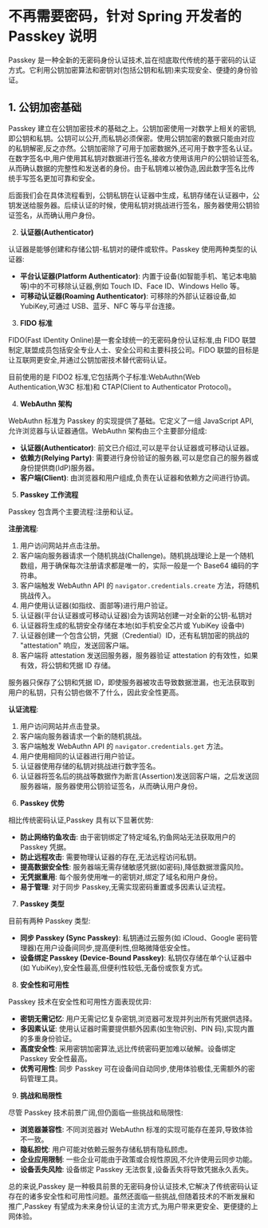 # 不再需要密码，针对 Spring 开发者的 Passkey 说明
Passkey 是一种全新的无密码身份认证技术,旨在彻底取代传统的基于密码的认证方式。它利用公钥加密算法和密钥对(包括公钥和私钥)来实现安全、便捷的身份验证。

## 1. **公钥加密基础**

Passkey 建立在公钥加密技术的基础之上。公钥加密使用一对数学上相关的密钥,即公钥和私钥。公钥可以公开,而私钥必须保密。使用公钥加密的数据只能由对应的私钥解密,反之亦然。公钥加密除了可用于加密数据外,还可用于数字签名认证。在数字签名中,用户使用其私钥对数据进行签名,接收方使用该用户的公钥验证签名,从而确认数据的完整性和发送者的身份。由于私钥难以被伪造,因此数字签名比传统手写签名更加可靠和安全。

后面我们会在具体流程看到，公钥私钥在认证器中生成，私钥存储在认证器中，公钥发送给服务器。后续认证的时候，使用私钥对挑战进行签名，服务器使用公钥验证签名，从而确认用户身份。

2. **认证器(Authenticator)**

认证器是能够创建和存储公钥-私钥对的硬件或软件。Passkey 使用两种类型的认证器:

- **平台认证器(Platform Authenticator)**: 内置于设备(如智能手机、笔记本电脑等)中的不可移除认证器,例如 Touch ID、Face ID、Windows Hello 等。
- **可移动认证器(Roaming Authenticator)**: 可移除的外部认证器设备,如 YubiKey,可通过 USB、蓝牙、NFC 等与平台连接。

3. **FIDO 标准**

FIDO(Fast IDentity Online)是一套全球统一的无密码身份认证标准,由 FIDO 联盟制定,联盟成员包括安全专业人士、安全公司和主要科技公司。FIDO 联盟的目标是让互联网更安全,并通过公钥加密技术替代密码认证。

目前使用的是 FIDO2 标准,它包括两个子标准:WebAuthn(Web Authentication,W3C 标准)和 CTAP(Client to Authenticator Protocol)。

4. **WebAuthn 架构**

WebAuthn 标准为 Passkey 的实现提供了基础。它定义了一组 JavaScript API,允许浏览器与认证器通信。WebAuthn 架构由三个主要部分组成:

- **认证器(Authenticator)**: 前文已介绍过,可以是平台认证器或可移动认证器。
- **依赖方(Relying Party)**: 需要进行身份验证的服务器,可以是您自己的服务器或身份提供商(IdP)服务器。
- **客户端(Client)**: 由浏览器和用户组成,负责在认证器和依赖方之间进行协调。

5. **Passkey 工作流程**

Passkey 包含两个主要流程:注册和认证。

**注册流程**:

1) 用户访问网站并点击注册。
2) 客户端向服务器请求一个随机挑战(Challenge)。随机挑战理论上是一个随机数组，用于确保每次注册请求都是唯一的，实际一般是一个 Base64 编码的字符串。
3) 客户端触发 WebAuthn API 的 `navigator.credentials.create` 方法，将随机挑战传入。
4) 用户使用认证器(如指纹、面部等)进行用户验证。
5) 认证器(平台认证器或可移动认证器)会为该网站创建一对全新的公钥-私钥对
6) 认证器将生成的私钥安全存储在本地(如手机安全芯片或 YubiKey 设备中)
7) 认证器创建一个包含公钥，凭据（Credential）ID，还有私钥加密的挑战的 "attestation" 响应，发送回客户端。
8) 客户端将 attestation 发送回服务器，服务器验证 attestation 的有效性，如果有效，将公钥和凭据 ID 存储。

服务器只保存了公钥和凭据 ID，即使服务器被攻击导致数据泄漏，也无法获取到用户的私钥，只有公钥也做不了什么，因此安全性更高。

**认证流程**:

1) 用户访问网站并点击登录。
2) 客户端向服务器请求一个新的随机挑战。
3) 客户端触发 WebAuthn API 的 `navigator.credentials.get` 方法。
4) 用户使用相同的认证器进行用户验证。
5) 认证器使用存储的私钥对挑战进行数字签名。
6) 认证器将签名后的挑战等数据作为断言(Assertion)发送回客户端，之后发送回服务器端，服务器使用公钥验证签名，从而确认用户身份。

6. **Passkey 优势**

相比传统密码认证,Passkey 具有以下显著优势:

- **防止网络钓鱼攻击**: 由于密钥绑定了特定域名,钓鱼网站无法获取用户的 Passkey 凭据。
- **防止远程攻击**: 需要物理认证器的存在,无法远程访问私钥。
- **提高数据安全性**: 服务器端无需存储敏感凭据(如密码),降低数据泄露风险。
- **无凭据重用**: 每个服务使用唯一的密钥对,绑定了域名和用户身份。
- **易于管理**: 对于同步 Passkey,无需实现密码重置或多因素认证流程。

7. **Passkey 类型**

目前有两种 Passkey 类型:

- **同步 Passkey (Sync Passkey)**: 私钥通过云服务(如 iCloud、Google 密码管理器)在用户设备间同步,提高便利性,但略微降低安全性。
- **设备绑定 Passkey (Device-Bound Passkey)**: 私钥仅存储在单个认证器中(如 YubiKey),安全性最高,但便利性较低,无备份或恢复方式。

8. **安全性和可用性**

Passkey 技术在安全性和可用性方面表现优异:

- **密钥无需记忆**: 用户无需记忆复杂密钥,浏览器可发现并列出所有凭据供选择。
- **多因素认证**: 使用认证器时需要提供额外因素(如生物识别、PIN 码),实现内置的多重身份验证。
- **高度安全性**: 采用密钥加密算法,远比传统密码更加难以破解。设备绑定 Passkey 安全性最高。
- **优秀可用性**: 同步 Passkey 可在设备间自动同步,使用体验极佳,无需额外的密码管理工具。

9. **挑战和局限性**

尽管 Passkey 技术前景广阔,但仍面临一些挑战和局限性:

- **浏览器兼容性**: 不同浏览器对 WebAuthn 标准的实现可能存在差异,导致体验不一致。
- **隐私担忧**: 用户可能对依赖云服务存储私钥有隐私顾虑。
- **企业应用限制**: 一些企业可能由于政策或合规性原因,不允许使用云同步功能。
- **设备丢失风险**: 设备绑定 Passkey 无法恢复,设备丢失将导致凭据永久丢失。

总的来说,Passkey 是一种极具前景的无密码身份认证技术,它解决了传统密码认证存在的诸多安全性和可用性问题。虽然还面临一些挑战,但随着技术的不断发展和推广,Passkey 有望成为未来身份认证的主流方式,为用户带来更安全、更便捷的上网体验。